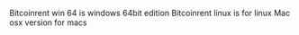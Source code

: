 

Bitcoinrent win 64 is windows 64bit edition
Bitcoinrent linux is for linux
Mac osx version for macs
